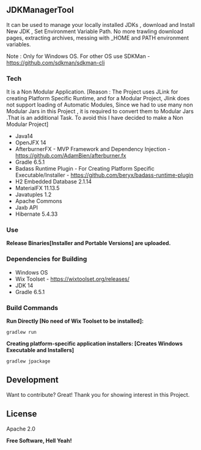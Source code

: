 
## JDKManagerTool ## 

It can be used to manage your locally installed JDKs , download and Install New JDK , Set Environment Variable Path. No more trawling download pages, extracting archives, messing with _HOME and PATH environment variables.

Note : Only for Windows OS. For other OS use SDKMan - https://github.com/sdkman/sdkman-cli



### Tech

It is a Non Modular Application. [Reason  : The Project uses JLink for creating Platform Specific Runtime, and for a Modular Project, Jlink does not support loading of Automatic Modules,
Since we had to use many non Modular Jars in this Project , it is required to convert them to Modular Jars .That is an additional Task. To avoid this I have decided to make a Non Modular Project] 

* Java14
* OpenJFX 14
* AfterburnerFX - MVP Framework and Dependency Injection - https://github.com/AdamBien/afterburner.fx
* Gradle 6.5.1
* Badass Runtime Plugin - For Creating Platform Specific Executable/Installer - https://github.com/beryx/badass-runtime-plugin
* H2 Embedded Database 2.1.14
* MaterialFX 11.13.5
* Javatuples 1.2
* Apache Commons
* Jaxb API
* Hibernate 5.4.33 

### Use
**Release Binaries[Installer and Portable Versions] are uploaded.**


### Dependencies for Building

* Windows OS
* Wix Toolset - https://wixtoolset.org/releases/
* JDK 14
* Gradle 6.5.1


### Build Commands
**Run Directly [No need of Wix Toolset to be installed]:**
```
gradlew run
```
**Creating platform-specific application installers: [Creates Windows Executable and Installers]**
```
gradlew jpackage
```

## Development

Want to contribute? Great! Thank you for showing interest in this Project.


## License

Apache 2.0

**Free Software, Hell Yeah!**


